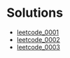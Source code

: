 # Solutions

- [leetcode_0001](simulate/leetcode_0001/leetcode_0001.md)
- [leetcode_0002](simulate/leetcode_0002/leetcode_0002.md)
- [leetcode_0003](dynamic_programming/leetcode_0003/leetcode_0003.md)
